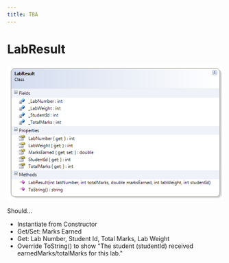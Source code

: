 ```yaml
---
title: TBA
---
```

# LabResult

![LabResult Class Diagram](D-LabResult.png)
 
Should…
* Instantiate from Constructor
* Get/Set: Marks Earned
* Get: Lab Number, Student Id, Total Marks, Lab Weight
* Override ToString() to show 
  "The student (studentId) received earnedMarks/totalMarks for this lab."

